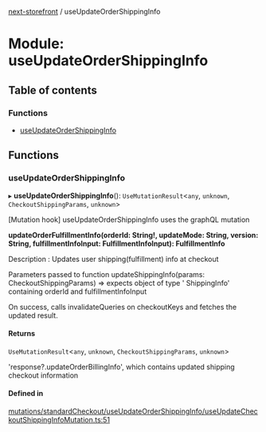 [next-storefront](../README.md) / useUpdateOrderShippingInfo

# Module: useUpdateOrderShippingInfo

## Table of contents

### Functions

- [useUpdateOrderShippingInfo](useUpdateOrderShippingInfo.md#useupdateordershippinginfo)

## Functions

### useUpdateOrderShippingInfo

▸ **useUpdateOrderShippingInfo**(): `UseMutationResult`<`any`, `unknown`, `CheckoutShippingParams`, `unknown`\>

[Mutation hook] useUpdateOrderShippingInfo uses the graphQL mutation

<b>updateOrderFulfillmentInfo(orderId: String!, updateMode: String, version: String, fulfillmentInfoInput: FulfillmentInfoInput): FulfillmentInfo</b>

Description : Updates user shipping(fulfillment) info at checkout

Parameters passed to function updateShippingInfo(params: CheckoutShippingParams) => expects object of type ' ShippingInfo' containing orderId and fulfillmentInfoInput

On success, calls invalidateQueries on checkoutKeys and fetches the updated result.

#### Returns

`UseMutationResult`<`any`, `unknown`, `CheckoutShippingParams`, `unknown`\>

'response?.updateOrderBillingInfo', which contains updated shipping checkout information

#### Defined in

[mutations/standardCheckout/useUpdateOrderShippingInfo/useUpdateCheckoutShippingInfoMutation.ts:51](https://github.com/KiboSoftware/nextjs-storefront/blob/474c22ea/hooks/mutations/standardCheckout/useUpdateOrderShippingInfo/useUpdateCheckoutShippingInfoMutation.ts#L51)
